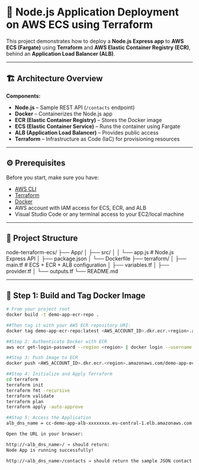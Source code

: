 # 🚀 Node.js Application Deployment on AWS ECS using Terraform

This project demonstrates how to deploy a **Node.js Express app** to **AWS ECS (Fargate)** using **Terraform** and **AWS Elastic Container Registry (ECR)**, behind an **Application Load Balancer (ALB)**.

---

## 🏗️ Architecture Overview

**Components:**
- **Node.js** – Sample REST API (`/contacts` endpoint)
- **Docker** – Containerizes the Node.js app
- **ECR (Elastic Container Registry)** – Stores the Docker image
- **ECS (Elastic Container Service)** – Runs the container using Fargate
- **ALB (Application Load Balancer)** – Provides public access
- **Terraform** – Infrastructure as Code (IaC) for provisioning resources

---

## ⚙️ Prerequisites

Before you start, make sure you have:

- [AWS CLI](https://docs.aws.amazon.com/cli/latest/userguide/install-cliv2.html)
- [Terraform](https://developer.hashicorp.com/terraform/downloads)
- [Docker](https://docs.docker.com/get-docker/)
- AWS account with IAM access for ECS, ECR, and ALB
- Visual Studio Code or any terminal access to your EC2/local machine

---

## 📁 Project Structure

node-terraform-ecs/
├── App/
│ ├── src/
│ │ └── app.js # Node.js Express API
│ ├── package.json
│ └── Dockerfile
├── terraform/
│ ├── main.tf # ECS + ECR + ALB configuration
│ ├── variables.tf
│ ├── provider.tf
│ └── outputs.tf
└── README.md


---

## 🐳 Step 1: Build and Tag Docker Image

```bash
# From your project root
docker build -t demo-app-ecr-repo .

##Then tag it with your AWS ECR repository URI:
docker tag demo-app-ecr-repo:latest <AWS_ACCOUNT_ID>.dkr.ecr.<region>.amazonaws.com/demo-app-ecr-repo:latest

##Step 2: Authenticate Docker with ECR
aws ecr get-login-password --region <region> | docker login --username AWS --password-stdin <AWS_ACCOUNT_ID>.dkr.ecr.<region>.amazonaws.com

##Step 3: Push Image to ECR
docker push <AWS_ACCOUNT_ID>.dkr.ecr.<region>.amazonaws.com/demo-app-ecr-repo:latest

##Step 4: Initialize and Apply Terraform
cd terraform
terraform init
terraform fmt -recursive
terraform validate
terraform plan
terraform apply -auto-approve

##Step 5: Access the Application
alb_dns_name = cc-demo-app-alb-xxxxxxxx.eu-central-1.elb.amazonaws.com

Open the URL in your browser:

http://<alb_dns_name>/ → should return:
Node App is running successfully!

http://<alb_dns_name>/contacts → should return the sample JSON contact list.
